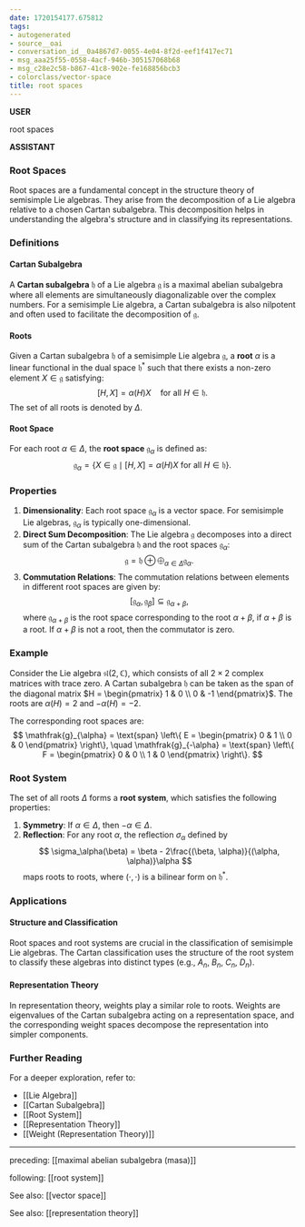 ```yaml
---
date: 1720154177.675812
tags:
- autogenerated
- source__oai
- conversation_id__0a4867d7-0055-4e04-8f2d-eef1f417ec71
- msg_aaa25f55-0558-4acf-946b-305157068b68
- msg_c28e2c58-b867-41c8-902e-fe168856bcb3
- colorclass/vector-space
title: root spaces
---
```


**USER**

root spaces


**ASSISTANT**

### Root Spaces

Root spaces are a fundamental concept in the structure theory of semisimple Lie algebras. They arise from the decomposition of a Lie algebra relative to a chosen Cartan subalgebra. This decomposition helps in understanding the algebra's structure and in classifying its representations.

### Definitions

#### Cartan Subalgebra

A **Cartan subalgebra** $\mathfrak{h}$ of a Lie algebra $\mathfrak{g}$ is a maximal abelian subalgebra where all elements are simultaneously diagonalizable over the complex numbers. For a semisimple Lie algebra, a Cartan subalgebra is also nilpotent and often used to facilitate the decomposition of $\mathfrak{g}$.

#### Roots

Given a Cartan subalgebra $\mathfrak{h}$ of a semisimple Lie algebra $\mathfrak{g}$, a **root** $\alpha$ is a linear functional in the dual space $\mathfrak{h}^*$ such that there exists a non-zero element $X \in \mathfrak{g}$ satisfying:
$$ [H, X] = \alpha(H)X \quad \text{for all } H \in \mathfrak{h}. $$
The set of all roots is denoted by $\Delta$.

#### Root Space

For each root $\alpha \in \Delta$, the **root space** $\mathfrak{g}_\alpha$ is defined as:
$$ \mathfrak{g}_\alpha = \{ X \in \mathfrak{g} \mid [H, X] = \alpha(H)X \text{ for all } H \in \mathfrak{h} \}. $$

### Properties

1. **Dimensionality**: Each root space $\mathfrak{g}_\alpha$ is a vector space. For semisimple Lie algebras, $\mathfrak{g}_\alpha$ is typically one-dimensional.
2. **Direct Sum Decomposition**: The Lie algebra $\mathfrak{g}$ decomposes into a direct sum of the Cartan subalgebra $\mathfrak{h}$ and the root spaces $\mathfrak{g}_\alpha$:
   $$ \mathfrak{g} = \mathfrak{h} \oplus \bigoplus_{\alpha \in \Delta} \mathfrak{g}_\alpha. $$
3. **Commutation Relations**: The commutation relations between elements in different root spaces are given by:
   $$ [\mathfrak{g}_\alpha, \mathfrak{g}_\beta] \subseteq \mathfrak{g}_{\alpha + \beta}, $$
   where $\mathfrak{g}_{\alpha + \beta}$ is the root space corresponding to the root $\alpha + \beta$, if $\alpha + \beta$ is a root. If $\alpha + \beta$ is not a root, then the commutator is zero.

### Example

Consider the Lie algebra $\mathfrak{sl}(2, \mathbb{C})$, which consists of all $2 \times 2$ complex matrices with trace zero. A Cartan subalgebra $\mathfrak{h}$ can be taken as the span of the diagonal matrix $H = \begin{pmatrix} 1 & 0 \\ 0 & -1 \end{pmatrix}$. The roots are $\alpha(H) = 2$ and $-\alpha(H) = -2$.

The corresponding root spaces are:
$$ \mathfrak{g}_{\alpha} = \text{span} \left\{ E = \begin{pmatrix} 0 & 1 \\ 0 & 0 \end{pmatrix} \right\}, \quad \mathfrak{g}_{-\alpha} = \text{span} \left\{ F = \begin{pmatrix} 0 & 0 \\ 1 & 0 \end{pmatrix} \right\}. $$

### Root System

The set of all roots $\Delta$ forms a **root system**, which satisfies the following properties:
1. **Symmetry**: If $\alpha \in \Delta$, then $-\alpha \in \Delta$.
2. **Reflection**: For any root $\alpha$, the reflection $\sigma_\alpha$ defined by
   $$ \sigma_\alpha(\beta) = \beta - 2\frac{(\beta, \alpha)}{(\alpha, \alpha)}\alpha $$
   maps roots to roots, where $(\cdot, \cdot)$ is a bilinear form on $\mathfrak{h}^*$.

### Applications

#### Structure and Classification

Root spaces and root systems are crucial in the classification of semisimple Lie algebras. The Cartan classification uses the structure of the root system to classify these algebras into distinct types (e.g., $A_n$, $B_n$, $C_n$, $D_n$).

#### Representation Theory

In representation theory, weights play a similar role to roots. Weights are eigenvalues of the Cartan subalgebra acting on a representation space, and the corresponding weight spaces decompose the representation into simpler components.

### Further Reading

For a deeper exploration, refer to:
- [[Lie Algebra]]
- [[Cartan Subalgebra]]
- [[Root System]]
- [[Representation Theory]]
- [[Weight (Representation Theory)]]


---

preceding: [[maximal abelian subalgebra (masa)]]  


following: [[root system]]

See also: [[vector space]]


See also: [[representation theory]]